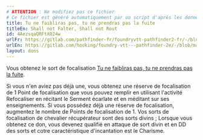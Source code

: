 ```yaml
---
# ATTENTION : Ne modifiez pas ce fichier
# Ce fichier est généré automatiquement par un script d'après les données du module Foundry VTT officiel et de sa traduction
title: Tu ne faibliras pas, tu ne prendras pas la fuite
titleEn: Shall not Falter, Shall not Rout
id: 4AezsqaQRFtX024w
urlFr: https://gitlab.com/pathfinder-fr/foundryvtt-pathfinder2-fr/-/blob/master/data/feats/4AezsqaQRFtX024w.htm
urlEn: https://gitlab.com/hooking/foundry-vtt---pathfinder-2e/-/blob/master/packs/data/feats.db/shall-not-falter,-shall-not-rout.json
layout: dons
---
```

Vous obtenez le sort de focalisation [Tu ne faibliras pas, tu ne prendras pas la fuite](../sorts/tu-ne-faibliras-pas,-tu-ne-prendras-pas-la-fuite.html).

Si vous n'en aviez pas déjà une, vous obtenez une réserve de focalisation de 1 Point de focalisation que vous pouvez remplir en utilisant l'activité Refocaliser en récitant le Serment écarlate et en méditant sur ses enseignements. Si vous possédez déjà une réserve de focalisation, augmentez le nombre de Points de focalisation de 1. Vos sorts de focalisation de chevalier récupérateur sont des sorts divins ; Lorsque vous obtenez ce don, vous devenez qualifié en attaque de sort divin et en DD des sorts et cotre caractéristique d'incantation est le Charisme.
